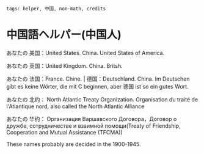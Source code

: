 ```
tags: helper, 中国, non-math, credits
```

# 中国語ヘルパー(中国人)

あなたの 美国：United States. China. United States of America.

あなたの 英国：United Kingdom. China. Britsh.

<!--
あなたの 俄国/俄罗斯(我)：Россия. Китай. Soviet Union(Slavic word roots). There's also a word called Монголия in the Russian. Chain of contempt: Latin/Germanic -> Slavic -> Russia ? Китай
-->

あなたの 法国：France. Chine. | 德国：Deutschland. China. Im Deutschen gibt es keine Wörter, die mit C beginnen, aber 德国 ist so ein gutes Wort.

あなたの 北约： North Atlantic Treaty Organization. Organisation du traité de l'Atlantique nord, also called the North Atlantic Alliance

あなたの 华约： Организация Варшавского Договора，Договор о дружбе, сотрудничестве и взаимной помощи(Treaty of Friendship, Cooperation and Mutual Assistance (TFCMA))

These names probably are decided in the 1900-1945.

<!--
fuck English. my favourite language.
-->

<!--
The countries that China values ​​are all knives in his heart, except for 日本国, 韩国.
-->

<!---------
Why is some language GREAT? Because they contain more biases than other languages.

So it has a good name/credit in other languages, but on the contrary, some doesn't hold this and more hidden, which is learned from French.

That's. Credits.


I also don't see a normal Iranian dislike some, but on the contrary, some may dislike Iranian even they don't know them. Many rules follow this.

And, it's not RACISM.

Change the names about USA, UK, those countries to hold a proper atitude, we finished a lot of problems.

类似于阿兹特克的羽蛇神。
-->
